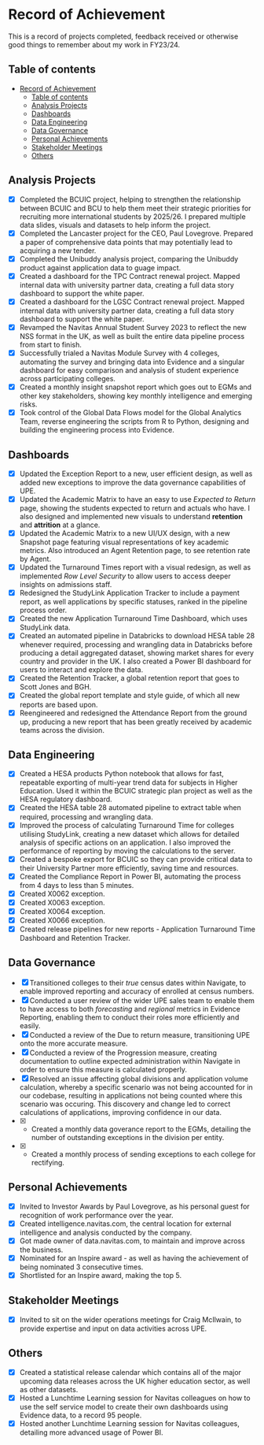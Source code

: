 # Record of Achievement

This is a record of projects completed, feedback received or otherwise good things to remember about my work in FY23/24.

## Table of contents

- [Record of Achievement](#record-of-achievement)
  - [Table of contents](#table-of-contents)
  - [Analysis Projects](#analysis-projects)
  - [Dashboards](#dashboards)
  - [Data Engineering](#data-engineering)
  - [Data Governance](#data-governance)
  - [Personal Achievements](#personal-achievements)
  - [Stakeholder Meetings](#stakeholder-meetings)
  - [Others](#others)

## Analysis Projects

- [x] Completed the BCUIC project, helping to strengthen the relationship between BCUIC and BCU to help them meet their strategic priorities for recruiting more international students by 2025/26. I prepared multiple data slides, visuals and datasets to help inform the project.
- [x] Completed the Lancaster project for the CEO, Paul Lovegrove. Prepared a paper of comprehensive data points that may potentially lead to acquiring a new tender.
- [x] Completed the Unibuddy analysis project, comparing the Unibuddy product against application data to guage impact.
- [x] Created a dashboard for the TPC Contract renewal project. Mapped internal data with university partner data, creating a full data story dashboard to support the white paper.
- [x] Created a dashboard for the LGSC Contract renewal project. Mapped internal data with university partner data, creating a full data story dashboard to support the white paper.
- [x] Revamped the Navitas Annual Student Survey 2023 to reflect the new NSS format in the UK, as well as built the entire data pipeline process from start to finish.
- [x] Successfully trialed a Navitas Module Survey with 4 colleges, automating the survey and bringing data into Evidence and a singular dashboard for easy comparison and analysis of student experience across participating colleges.
- [x] Created a monthly insight snapshot report which goes out to EGMs and other key stakeholders, showing key monthly intelligence and emerging risks.
- [x] Took control of the Global Data Flows model for the Global Analytics Team, reverse engineering the scripts from R to Python, designing and building the engineering process into Evidence.

## Dashboards

- [x] Updated the Exception Report to a new, user efficient design, as well as added new exceptions to improve the data governance capabilities of UPE.
- [x] Updated the Academic Matrix to have an easy to use _Expected to Return_ page, showing the students expected to return and actuals who have. I also designed and implemented new visuals to understand **retention** and **attrition** at a glance.
- [x] Updated the Academic Matrix to a new UI/UX design, with a new Snapshot page featuring visual representations of key academic metrics. Also introduced an Agent Retention page, to see retention rate by Agent.
- [x] Updated the Turnaround Times report with a visual redesign, as well as implemented _Row Level Security_ to allow users to access deeper insights on admissions staff.
- [x] Redesigned the StudyLink Application Tracker to include a payment report, as well applications by specific statuses, ranked in the pipeline process order.
- [x] Created the new Application Turnaround Time Dashboard, which uses StudyLink data.
- [x] Created an automated pipeline in Databricks to download HESA table 28 whenever required, processing and wrangling data in Databricks before producing a detail aggregated dataset, showing market shares for every country and provider in the UK. I also created a Power BI dashboard for users to interact and explore the data.
- [x] Created the Retention Tracker, a global retention report that goes to Scott Jones and BGH.
- [x] Created the global report template and style guide, of which all new reports are based upon.
- [x] Reengineered and redesigned the Attendance Report from the ground up, producing a new report that has been greatly received by academic teams across the division.

## Data Engineering

- [x] Created a HESA products Python notebook that allows for fast, repeatable exporting of multi-year trend data for subjects in Higher Education. Used it within the BCUIC strategic plan project as well as the HESA regulatory dashboard.
- [x] Created the HESA table 28 automated pipeline to extract table when required, processing and wrangling data.
- [x] Improved the process of calculating Turnaround Time for colleges utilising StudyLink, creating a new dataset which allows for detailed analysis of specific actions on an application. I also improved the performance of reporting by moving the calculations to the server.
- [x] Created a bespoke export for BCUIC so they can provide critical data to their University Partner more efficiently, saving time and resources.
- [X] Created the Compliance Report in Power BI, automating the process from 4 days to less than 5 minutes.
- [x] Created X0062 exception.
- [x] Created X0063 exception.
- [x] Created X0064 exception.
- [x] Created X0066 exception.
- [x] Created release pipelines for new reports - Application Turnaround Time Dashboard and Retention Tracker.

## Data Governance

- [x] Transitioned colleges to their _true_ census dates within Navigate, to enable improved reporting and accuracy of enrolled at census numbers.
- [x] Conducted a user review of the wider UPE sales team to enable them to have access to both _forecasting_ and _regional_ metrics in Evidence Reporting, enabling them to conduct their roles more efficiently and easily.
- [x] Conducted a review of the Due to return measure, transitioning UPE onto the more accurate measure.
- [x] Conducted a review of the Progression measure, creating documentation to outline expected administration within Navigate in order to ensure this measure is calculated properly.
- [x] Resolved an issue affecting global divisions and application volume calculation, whereby a specific scenario was not being accounted for in our codebase, resulting in applications not being counted where this scenario was occuring. This discovery and change led to correct calculations of applications, improving confidence in our data.
- [x] - Created a monthly data goverance report to the EGMs, detailing the number of outstanding exceptions in the division per entity.
- [x] - Created a monthly process of sending exceptions to each college for rectifying.

## Personal Achievements

- [x] Invited to Investor Awards by Paul Lovegrove, as his personal guest for recognition of work performance over the year.
- [x] Created intelligence.navitas.com, the central location for external intelligence and analysis conducted by the company.
- [x] Got made owner of data.navitas.com, to maintain and improve across the business.
- [x] Nominated for an Inspire award - as well as having the achievement of being nominated 3 consecutive times.
- [x] Shortlisted for an Inspire award, making the top 5.

## Stakeholder Meetings

- [x] Invited to sit on the wider operations meetings for Craig McIlwain, to provide expertise and input on data activities across UPE.

## Others

- [x] Created a statistical release calendar which contains all of the major upcoming data releases across the UK higher education sector, as well as other datasets.
- [x] Hosted a Lunchtime Learning session for Navitas colleagues on how to use the self service model to create their own dashboards using Evidence data, to a record 95 people.
- [x] Hosted another Lunchtime Learning session for Navitas colleagues, detailing more advanced usage of Power BI.
